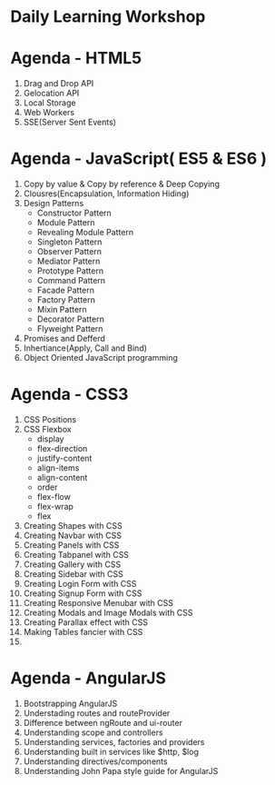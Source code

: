 # Daily Learning Workshop

# Agenda - HTML5
 1. Drag and Drop API
 2. Gelocation API
 3. Local Storage
 4. Web Workers
 5. SSE(Server Sent Events)
 
# Agenda - JavaScript( ES5 & ES6 )

 1. Copy by value & Copy by reference & Deep Copying
 2. Clousres(Encapsulation, Information Hiding)
 3. Design Patterns
    * Constructor Pattern
    * Module Pattern
    * Revealing Module Pattern
    * Singleton Pattern
    * Observer Pattern
    * Mediator Pattern
    * Prototype Pattern
    * Command Pattern
    * Facade Pattern
    * Factory Pattern
    * Mixin Pattern
    * Decorator Pattern
    * Flyweight Pattern
 4. Promises and Defferd
 5. Inhertiance(Apply, Call and Bind)
 6. Object Oriented JavaScript programming

# Agenda - CSS3

 1. CSS Positions
 2. CSS Flexbox
    * display
    * flex-direction
    * justify-content
    * align-items
    * align-content
    * order
    * flex-flow
    * flex-wrap
    * flex   
3. Creating Shapes with CSS
4. Creating Navbar with CSS
5. Creating Panels with CSS
6. Creating Tabpanel with CSS
7. Creating Gallery with CSS
8. Creating Sidebar with CSS
9. Creating Login Form with CSS
10. Creating Signup Form with CSS
11. Creating Responsive Menubar with CSS
12. Creating Modals and Image Modals with CSS
13. Creating Parallax effect with CSS
14. Making Tables fancier with CSS
15. 

# Agenda - AngularJS
 1. Bootstrapping AngularJS
 2. Understading routes and routeProvider
 3. Difference between ngRoute and ui-router
 3. Understanding scope and controllers
 4. Understanding services, factories and providers
 5. Understanding built in services like $http, $log 
 6. Understanding directives/components 
 7. Understanding John Papa style guide for AngularJS
